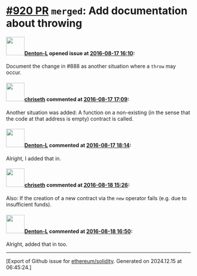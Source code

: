 # [\#920 PR](https://github.com/ethereum/solidity/pull/920) `merged`: Add documentation about throwing

#### <img src="https://avatars.githubusercontent.com/u/9620836?u=6a792ee80e79b87f64f6aa16bd323e5a7a7bad97&v=4" width="50">[Denton-L](https://github.com/Denton-L) opened issue at [2016-08-17 16:10](https://github.com/ethereum/solidity/pull/920):

Document the change in #888 as another situation where a `throw` may occur.


#### <img src="https://avatars.githubusercontent.com/u/9073706?v=4" width="50">[chriseth](https://github.com/chriseth) commented at [2016-08-17 17:09](https://github.com/ethereum/solidity/pull/920#issuecomment-240479803):

Another situation was added: A function on a non-existing (in the sense that the code at that address is empty) contract is called.

#### <img src="https://avatars.githubusercontent.com/u/9620836?u=6a792ee80e79b87f64f6aa16bd323e5a7a7bad97&v=4" width="50">[Denton-L](https://github.com/Denton-L) commented at [2016-08-17 18:14](https://github.com/ethereum/solidity/pull/920#issuecomment-240499079):

Alright, I added that in.

#### <img src="https://avatars.githubusercontent.com/u/9073706?v=4" width="50">[chriseth](https://github.com/chriseth) commented at [2016-08-18 15:26](https://github.com/ethereum/solidity/pull/920#issuecomment-240759302):

Also: If the creation of a new contract via the `new` operator fails (e.g. due to insufficient funds).

#### <img src="https://avatars.githubusercontent.com/u/9620836?u=6a792ee80e79b87f64f6aa16bd323e5a7a7bad97&v=4" width="50">[Denton-L](https://github.com/Denton-L) commented at [2016-08-18 16:50](https://github.com/ethereum/solidity/pull/920#issuecomment-240785333):

Alright, added that in too.


-------------------------------------------------------------------------------



[Export of Github issue for [ethereum/solidity](https://github.com/ethereum/solidity). Generated on 2024.12.15 at 06:45:24.]
